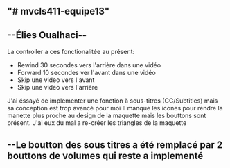 "# mvcls411-equipe13" 
---------------------
--Élies Oualhaci--
---------------------

La controller a ces fonctionalitée au présent:

* Rewind 30 secondes vers l'arrière dans une vidéo
* Forward 10 secondes ver l'avant dans une vidéo
* Skip une video vers l'avant
* Skip une video vers l'arrière


J'ai éssayé de implementer une fonction à sous-titres (CC/Subtitles) mais sa conception est trop avancé pour moi 
Il manque les icones pour rendre la manette plus proche au design de la maquette mais les bouttons sont présent.
J'ai eux du mal a re-créer les triangles de la maquette 


--Le boutton des sous titres a été 
remplacé par 2 bouttons de volumes 
qui reste a implementé
--------------------------------------


